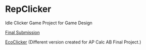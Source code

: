 # RepClicker
Idle Clicker Game Project for Game Design

[Final Submission](https://github.com/DwnNyxDev/RepClicker/releases/tag/FinalSubmission)

[EcoClicker](https://github.com/DwnNyxDev/RepClicker/releases/tag/Extracurricular) (Different version created for AP Calc AB Final Project.)
